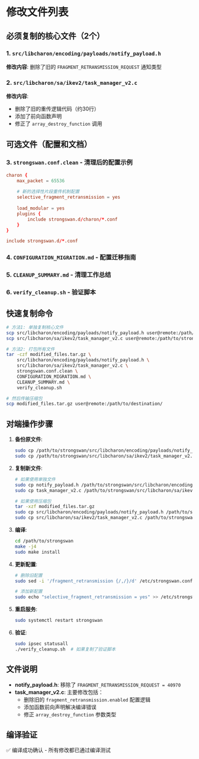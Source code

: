 # 修改文件列表

## 必须复制的核心文件（2个）

### 1. `src/libcharon/encoding/payloads/notify_payload.h`
**修改内容**: 删除了旧的 `FRAGMENT_RETRANSMISSION_REQUEST` 通知类型

### 2. `src/libcharon/sa/ikev2/task_manager_v2.c`
**修改内容**: 
- 删除了旧的重传逻辑代码（约30行）
- 添加了前向函数声明
- 修正了 `array_destroy_function` 调用

## 可选文件（配置和文档）

### 3. `strongswan.conf.clean` - 清理后的配置示例
```conf
charon {
    max_packet = 65536
    
    # 新的选择性片段重传机制配置
    selective_fragment_retransmission = yes
    
    load_modular = yes
    plugins {
        include strongswan.d/charon/*.conf
    }
}

include strongswan.d/*.conf
```

### 4. `CONFIGURATION_MIGRATION.md` - 配置迁移指南
### 5. `CLEANUP_SUMMARY.md` - 清理工作总结
### 6. `verify_cleanup.sh` - 验证脚本

## 快速复制命令

```bash
# 方法1: 单独复制核心文件
scp src/libcharon/encoding/payloads/notify_payload.h user@remote:/path/to/strongswan/src/libcharon/encoding/payloads/
scp src/libcharon/sa/ikev2/task_manager_v2.c user@remote:/path/to/strongswan/src/libcharon/sa/ikev2/

# 方法2: 打包所有文件
tar -czf modified_files.tar.gz \
    src/libcharon/encoding/payloads/notify_payload.h \
    src/libcharon/sa/ikev2/task_manager_v2.c \
    strongswan.conf.clean \
    CONFIGURATION_MIGRATION.md \
    CLEANUP_SUMMARY.md \
    verify_cleanup.sh

# 然后传输压缩包
scp modified_files.tar.gz user@remote:/path/to/destination/
```

## 对端操作步骤

1. **备份原文件**:
   ```bash
   sudo cp /path/to/strongswan/src/libcharon/encoding/payloads/notify_payload.h notify_payload.h.backup
   sudo cp /path/to/strongswan/src/libcharon/sa/ikev2/task_manager_v2.c task_manager_v2.c.backup
   ```

2. **复制新文件**:
   ```bash
   # 如果使用单独文件
   sudo cp notify_payload.h /path/to/strongswan/src/libcharon/encoding/payloads/
   sudo cp task_manager_v2.c /path/to/strongswan/src/libcharon/sa/ikev2/
   
   # 如果使用压缩包
   tar -xzf modified_files.tar.gz
   sudo cp src/libcharon/encoding/payloads/notify_payload.h /path/to/strongswan/src/libcharon/encoding/payloads/
   sudo cp src/libcharon/sa/ikev2/task_manager_v2.c /path/to/strongswan/src/libcharon/sa/ikev2/
   ```

3. **编译**:
   ```bash
   cd /path/to/strongswan
   make -j4
   sudo make install
   ```

4. **更新配置**:
   ```bash
   # 删除旧配置
   sudo sed -i '/fragment_retransmission {/,/}/d' /etc/strongswan.conf
   
   # 添加新配置
   sudo echo "selective_fragment_retransmission = yes" >> /etc/strongswan.conf
   ```

5. **重启服务**:
   ```bash
   sudo systemctl restart strongswan
   ```

6. **验证**:
   ```bash
   sudo ipsec statusall
   ./verify_cleanup.sh  # 如果复制了验证脚本
   ```

## 文件说明

- **notify_payload.h**: 移除了 `FRAGMENT_RETRANSMISSION_REQUEST = 40970` 
- **task_manager_v2.c**: 主要修改包括：
  - 删除旧的 `fragment_retransmission.enabled` 配置逻辑
  - 添加函数前向声明解决编译错误
  - 修正 `array_destroy_function` 参数类型

## 编译验证

✅ 编译成功确认 - 所有修改都已通过编译测试 